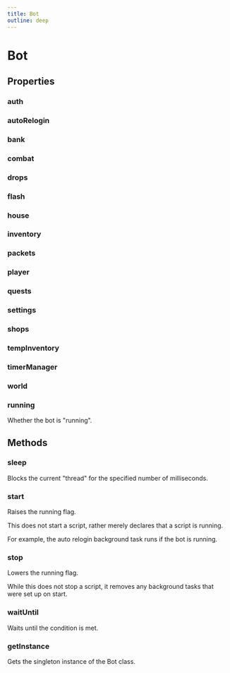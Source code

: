 ```yaml
---
title: Bot
outline: deep
---
```

# Bot
## Properties
### auth


### autoRelogin


### bank


### combat


### drops


### flash


### house


### inventory


### packets


### player


### quests


### settings


### shops


### tempInventory


### timerManager


### world


### running
Whether the bot is "running".




## Methods
### sleep
Blocks the current "thread" for the specified number of milliseconds.


### start
Raises the running flag.

This does not start a script, rather merely declares that a script is running.

For example, the auto relogin background task runs if the bot is running.


### stop
Lowers the running flag.

While this does not stop a script, it removes any background tasks that were set up on start.


### waitUntil
Waits until the condition is met.


### getInstance
Gets the singleton instance of the Bot class.

